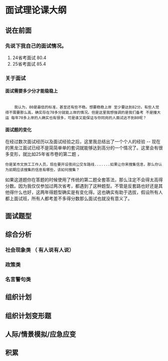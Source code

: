 # 面试理论课大纲

##  说在前面

### 先说下我自己的面试情况。

1.  24省考面试 80.4
2.  25省考面试 85.4

### 关于面试

#### 面试需要多少分才能稳稳上
```
 
    我认为，80是最低的标准，甚至还有些不稳。想要稳稳上岸 至少要达到82分。有些人觉得不需要那么高，确实存在70多分就能上岸的情况。但是这里我想强调的是我们备考 不是撞大运 每年70多上岸的人确实也有很多，可是谁又能保证与你同岗的人面试达不到80呢？

```

#### 面试题的变化

在经过数次面试经历以及面试经验之后，这里我总结出了一个个人的经验 -- 现在的黑龙江面试已经不是简简单单的套词就能够达到高分的一个情况了。这里会有很多变形，就比如25年省市卷的第二题 ，


    你是某市文旅工工作人员，现在要开设夜间公交车路线.......如果让你来搜集信息，那么你认为前期应该搜集的信息有哪些，该如何搜集？

如果这道题你在答题的时候使用了传统的第二题全套答法，那么注定不会得太高得分数。因为我仅仅参加过两次省考，都遇到了这种题型。不管是反套路也好还是其他得什么也好，这两年得题型确实是有变化得。这也确实有助于选拔，假设所有人都上面试班，所有人都考差不多得分数那么面试也就没有意义了。

## 面试题型
## 综合分析
 ### 社会现象类 （ 有人说有人说）
 ### 政策类
 ### 名言警句类
## 组织计划
## 组织计划变形题
## 人际/情景模拟/应急应变 
## 积累
